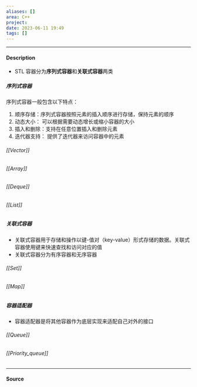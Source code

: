 ```yaml
---
aliases: []
area: C++
project: 
date: 2023-06-11 19:49
tags: []
---
```

---
#### Description
- STL 容器分为**序列式容器**和**关联式容器**两类
##### 序列式容器
序列式容器一般包含以下特点：
1. 顺序存储：序列式容器按照元素的插入顺序进行存储，保持元素的顺序
2. 动态大小： 可以根据需要动态增长或缩小容器的大小
3. 插入和删除：支持在任意位置插入和删除元素
4. 迭代器支持： 提供了迭代器来访问容器中的元素
###### [[Vector]]
###### [[Array]]
###### [[Deque]]
###### [[List]]
##### 关联式容器
- 关联式容器用于存储和操作以键-值对（key-value）形式存储的数据。关联式容器使用键来快速查找和访问对应的值
- 关联式容器分为有序容器和无序容器
###### [[Set]]
###### [[Map]]
##### 容器适配器
- 容器适配器是将其他容器作为底层实现来适配自己对外的接口
###### [[Queue]]
###### [[Priority_queue]]



---
#### Source
